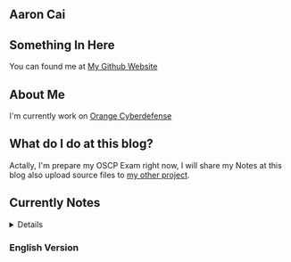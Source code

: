 ## Aaron Cai
## Something In Here
You can found me at [My Github Website](https://github.com/AaronCaiii)

## About Me
I'm currently work on [Orange Cyberdefense](https://www.orangecyberdefense.com)

## What do I do at this blog?
Actally, I'm prepare my OSCP Exam right now, I will share my Notes at this blog also upload source files to [my other project](https://github.com/AaronCaiii/Notes).

## Currently Notes
<details>
<ul>
<summary>中文版本</summary>
<li><p><a href="https://aaroncaiii.github.io/Target%20Notes/Cute">Cute</a></p></li>
<li><p><a href="https://aaroncaiii.github.io/Target%20Notes/Development">Development</a></p></li>
<li><p><a href="https://aaroncaiii.github.io/Target%20Notes/FALL">FALL</a></p></li>
<li><p><a href="https://aaroncaiii.github.io/Target%20Notes/Joy">Joy</a></p></li>
<li><p><a href="https://aaroncaiii.github.io/Target%20Notes/SkyTower">SkyTower</a></p></li>
<li><p><a href="https://aaroncaiii.github.io/Target%20Notes/lampiao">lampiao</a></p></li>
<li><p><a href="https://aaroncaiii.github.io/Target%20Notes/loly">loly</a></p></li>
<li><p><a href="https://aaroncaiii.github.io/Target%20Notes/natraj">natraj</a></p></li>
<li><p><a href="https://aaroncaiii.github.io/Target%20Notes/sar">sar</a></p></li>
<li><p><a href="https://aaroncaiii.github.io/Target%20Notes/solstice">solstice</a></p></li>
</ul>
</details>

### English Version
